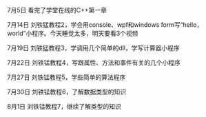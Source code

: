 7月5日
看完了学堂在线的C++第一章

7月14日
刘铁猛教程2，学会用console、wpf和windows form写“hello， world”小程序。今天睡觉太多，明天要看3个视频

7月19日
刘铁猛教程3，学调用几个简单的dll，学写计算器小程序

7月22日
刘铁锰教程4，写跟属性、方法和事件有关的几个小程序

7月27日
刘铁锰教程5，学些简单的算法程序

7月30日
刘铁锰教程6，了解数据类型的知识

8月1日
刘铁锰教程7，继续了解类型的知识
